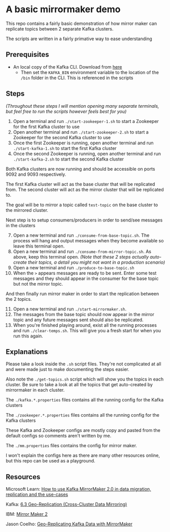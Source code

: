 # A basic mirrormaker demo

This repo contains a fairly basic demonstration of how mirror maker can replicate topics between 2 separate Kafka clusters.

The scripts are written in a fairly primative way to ease understanding

## Prerequisites

- An local copy of the Kafka CLI. Download from [here](https://kafka.apache.org/downloads)
  - Then set the `KAFKA_BIN` environment variable to the location of the `/bin` folder in the CLI. This is referenced in the scripts


## Steps

_(Throughout these steps I will mention opening many separate terminals, but feel free to run the scripts however feels best for you)_

1. Open a terminal and run `./start-zookeeper-1.sh` to start a Zookeeper for the first Kafka cluster to use
2. Open another terminal and run `./start-zookeeper-2.sh` to start a Zookeeper for the second Kafka cluster to use
3. Once the first Zookeeper is running, open another terminal and run `./start-kafka-1.sh` to start the first Kafka cluster
4. Once the second Zookeeper is running, open another terminal and run `./start-kafka-2.sh` to start the second Kafka cluster

Both Kafka clusters are now running and should be accessible on ports 9092 and 9093 respectively.

The first Kafka cluster will act as the base cluster that will be replicated from. The second cluster will act as the mirror cluster that will be replicated to.

The goal will be to mirror a topic called `test-topic` on the base cluster to the mirrored cluster.

Next step is to setup consumers/producers in order to send/see messages in the clusters

7. Open a new terminal and run `./consume-from-base-topic.sh`. The process will hang and output messages when they become available so leave this terminal open.
8. Open a new terminal and run `./consume-from-mirror-topic.sh`. As above, keep this terminal open. _(Note that these 2 steps actually auto-create their topics, a detail you might not want in a production scenario)_
9. Open a new terminal and run `./produce-to-base-topic.sh`
10. When the `>` appears messages are ready to be sent. Enter some test messages and they should appear in the consumer for the base topic but not the mirror topic.

And then finally run mirror maker in order to start the replication between the 2 topics.

11. Open a new terminal and run `./start-mirrormaker.sh`.
12. The messages from the base topic should now appear in the mirror topic and any future messages sent should also be replicated.
13. When you're finished playing around, exist all the running processes and run `./clear-temps.sh`. This will give you a fresh start for when you run this again.

## Explanations

Please take a look inside the `.sh` script files. They're not complicated at all and were made just to make documenting the steps easier.

Also note the `./get-topics.sh` script which will show you the topics in each cluster. Be sure to take a look at all the topics that get auto-created by mirrormaker in each cluster.

The `./kafka.*.properties` files contains all the running config for the Kafka clusters

The `./zookeeper.*.properties` files contains all the running config for the Kafka clusters

These Kafka and Zookeeper configs are mostly copy and pasted from the default configs so comments aren't written by me.

The `./mm.properties` files contains the config for mirror maker.

I won't explain the configs here as there are many other resources online, but this repo can be used as a playground.

## Resources

Microsoft Learn:  [How to use Kafka MirrorMaker 2.0 in data migration, replication and the use-cases](https://learn.microsoft.com/en-us/azure/hdinsight/kafka/kafka-mirrormaker-2-0-guide)

Kafka: [6.3 Geo-Replication (Cross-Cluster Data Mirroring)](https://kafka.apache.org/documentation/#georeplication)

IBM: [Mirror Maker 2](https://ibm-cloud-architecture.github.io/refarch-eda/technology/kafka-mirrormaker/)

Jason Coelho: [Geo-Replicating Kafka Data with MirrorMaker ](https://www.jasoncoelho.com/2022/01/geo-replicating-kafka-data-with.html)
